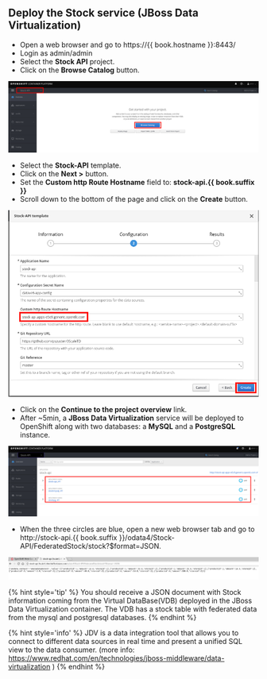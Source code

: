 ## Deploy the Stock service (JBoss Data Virtualization)

* Open a web browser and go to https://{{ book.hostname }}:8443/
* Login as admin/admin
* Select the **Stock API** project.
* Click on the **Browse Catalog** button.

![](../assets/Selection_370.png)

* Select the **Stock-API** template.
* Click on the **Next >** button.
* Set the **Custom http Route Hostname** field to: **stock-api.{{ book.suffix }}**
* Scroll down to the bottom of the page and click on the **Create** button.

![](../assets/Selection_371.png)

* Click on the **Continue to the project overview** link.
* After ~5min, a **JBoss Data Virtualization** service will be deployed to OpenShift along with two databases: a **MySQL** and a **PostgreSQL** instance.

![](../assets/Selection_372.png)


* When the three circles are blue, open a new web browser tab and go to http://stock-api.{{ book.suffix }}/odata4/Stock-API/FederatedStock/stock?$format=JSON.


![](../images/image63.png)

{% hint style='tip' %}
You should receive a JSON document with Stock information coming from the Virtual DataBase(VDB) deployed in the JBoss Data Virtualization container. The VDB has a stock table with federated data from the mysql and postgresql databases.
{% endhint %}

{% hint style='info' %}
JDV is a data integration tool that allows you to connect to different data sources in real time and present a unified SQL view to the data consumer. (more info: https://www.redhat.com/en/technologies/jboss-middleware/data-virtualization
)
{% endhint %}

